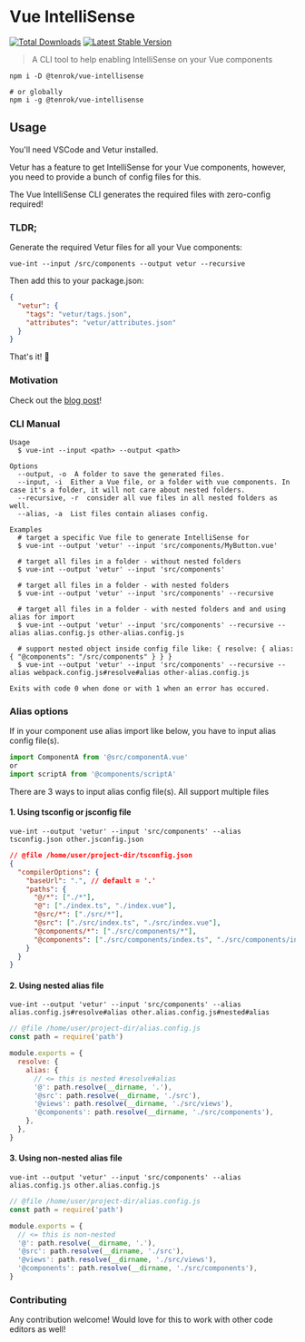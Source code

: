 # Vue IntelliSense

<a href="https://www.npmjs.com/package/vue-intellisense"><img src="https://img.shields.io/npm/v/vue-intellisense.svg" alt="Total Downloads"></a>
<a href="https://www.npmjs.com/package/vue-intellisense"><img src="https://img.shields.io/npm/dw/vue-intellisense.svg" alt="Latest Stable Version"></a>

> A CLI tool to help enabling IntelliSense on your Vue components

```shell
npm i -D @tenrok/vue-intellisense

# or globally
npm i -g @tenrok/vue-intellisense
```

## Usage

You'll need VSCode and Vetur installed.

Vetur has a feature to get IntelliSense for your Vue components, however, you need to provide a bunch of config files for this.

The Vue IntelliSense CLI generates the required files with zero-config required!

### TLDR;

Generate the required Vetur files for all your Vue components:

```shell
vue-int --input /src/components --output vetur --recursive
```

Then add this to your package.json:

```json
{
  "vetur": {
    "tags": "vetur/tags.json",
    "attributes": "vetur/attributes.json"
  }
}
```

That's it! 🎉

### Motivation

Check out the [blog post](https://medium.com/@lucaban/vue-intellisense-in-vscode-33cf8860e092)!

### CLI Manual

```
Usage
  $ vue-int --input <path> --output <path>

Options
  --output, -o  A folder to save the generated files.
  --input, -i  Either a Vue file, or a folder with vue components. In case it's a folder, it will not care about nested folders.
  --recursive, -r  consider all vue files in all nested folders as well.
  --alias, -a  List files contain aliases config.

Examples
  # target a specific Vue file to generate IntelliSense for
  $ vue-int --output 'vetur' --input 'src/components/MyButton.vue'

  # target all files in a folder - without nested folders
  $ vue-int --output 'vetur' --input 'src/components'

  # target all files in a folder - with nested folders
  $ vue-int --output 'vetur' --input 'src/components' --recursive

  # target all files in a folder - with nested folders and and using alias for import
  $ vue-int --output 'vetur' --input 'src/components' --recursive --alias alias.config.js other-alias.config.js

  # support nested object inside config file like: { resolve: { alias: { "@components": "/src/components" } } }
  $ vue-int --output 'vetur' --input 'src/components' --recursive --alias webpack.config.js#resolve#alias other-alias.config.js

Exits with code 0 when done or with 1 when an error has occured.
```

### Alias options

If in your component use alias import like below, you have to input alias config file(s).

```js
import ComponentA from '@src/componentA.vue'
or
import scriptA from '@components/scriptA'
```

There are 3 ways to input alias config file(s). All support multiple files

#### 1. Using tsconfig or jsconfig file

```shell
vue-int --output 'vetur' --input 'src/components' --alias tsconfig.json other.jsconfig.json
```

```json
// @file /home/user/project-dir/tsconfig.json
{
  "compilerOptions": {
    "baseUrl": ".", // default = '.'
    "paths": {
      "@/*": ["./*"],
      "@": ["./index.ts", "./index.vue"],
      "@src/*": ["./src/*"],
      "@src": ["./src/index.ts", "./src/index.vue"],
      "@components/*": ["./src/components/*"],
      "@components": ["./src/components/index.ts", "./src/components/index.vue"]
    }
  }
}
```

#### 2. Using nested alias file

```shell
vue-int --output 'vetur' --input 'src/components' --alias alias.config.js#resolve#alias other.alias.config.js#nested#alias
```

```js
// @file /home/user/project-dir/alias.config.js
const path = require('path')

module.exports = {
  resolve: {
    alias: {
      // <= this is nested #resolve#alias
      '@': path.resolve(__dirname, '.'),
      '@src': path.resolve(__dirname, './src'),
      '@views': path.resolve(__dirname, './src/views'),
      '@components': path.resolve(__dirname, './src/components'),
    },
  },
}
```

#### 3. Using non-nested alias file

```shell
vue-int --output 'vetur' --input 'src/components' --alias alias.config.js other.alias.config.js
```

```js
// @file /home/user/project-dir/alias.config.js
const path = require('path')

module.exports = {
  // <= this is non-nested
  '@': path.resolve(__dirname, '.'),
  '@src': path.resolve(__dirname, './src'),
  '@views': path.resolve(__dirname, './src/views'),
  '@components': path.resolve(__dirname, './src/components'),
}
```

### Contributing

Any contribution welcome! Would love for this to work with other code editors as well!
